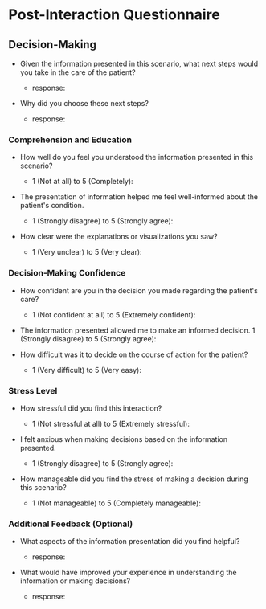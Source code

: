 # Post-Interaction Questionnaire

## Decision-Making
- Given the information presented in this scenario, what next steps would you take in the care of the patient? 
    - response:

- Why did you choose these next steps?
    - response:

### Comprehension and Education
- How well do you feel you understood the information presented in this scenario?
    - 1 (Not at all) to 5 (Completely): 

- The presentation of information helped me feel well-informed about the patient's condition.
    - 1 (Strongly disagree) to 5 (Strongly agree): 

- How clear were the explanations or visualizations you saw?
    - 1 (Very unclear) to 5 (Very clear): 

### Decision-Making Confidence
- How confident are you in the decision you made regarding the patient's care?
    - 1 (Not confident at all) to 5 (Extremely confident):

- The information presented allowed me to make an informed decision.
    1 (Strongly disagree) to 5 (Strongly agree):

- How difficult was it to decide on the course of action for the patient?
    - 1 (Very difficult) to 5 (Very easy):

### Stress Level
- How stressful did you find this interaction?
    - 1 (Not stressful at all) to 5 (Extremely stressful):

- I felt anxious when making decisions based on the information presented.
    - 1 (Strongly disagree) to 5 (Strongly agree):

- How manageable did you find the stress of making a decision during this scenario?
    - 1 (Not manageable) to 5 (Completely manageable):

### Additional Feedback (Optional)
- What aspects of the information presentation did you find helpful?
    - response:

- What would have improved your experience in understanding the information or making decisions?
    - response:
